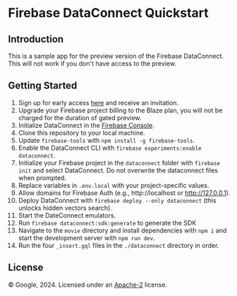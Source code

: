 Firebase DataConnect Quickstart
=======================================

Introduction
------------

This is a sample app for the preview version of the Firebase DataConnect.
This will not work if you don't have access to the preview.

<!-- Introduction
------------

[Read more about Firebase DataConnect ](https://firebase.google.com/docs/dataconnect/) -->

Getting Started
---------------

1. Sign up for early access [here](https://firebase.google.com/products/data-connect) and receive an invitation.
2. Upgrade your Firebase project billing to the Blaze plan, you will not be charged for the duration of gated preview.
3. Initialize DataConnect in the [Firebase Console](https://console.firebase.google.com/u/0/).
4. Clone this repository to your local machine.
5. Update `firebase-tools` with `npm install -g firebase-tools`.
6. Enable the DataConnect CLI with `firebase experiments:enable dataconnect`.
7. Initialize your Firebase project in the `dataconnect` folder with `firebase init` and select DataConnect. Do not overwrite the dataconnect files when prompted.
8. Replace variables in `.env.local` with your project-specific values.
9. Allow domains for Firebase Auth (e.g., http://localhost or http://127.0.0.1).
10. Deploy DataConnect with `firebase deploy --only dataconnect` (this unlocks hidden vectors search).
11. Start the DateConnect emulators.
12. Run `firebase dataconnect:sdk:generate` to generate the SDK
13. Navigate to the `movie` directory and install dependencies with `npm i` and start the development server with `npm run dev`.
14. Run the four `_insert.gql` files in the `./dataconnect` directory in order.

<!-- Support
-------

- [Firebase Support](https://firebase.google.com/support/) -->

License
-------

© Google, 2024. Licensed under an [Apache-2](../LICENSE) license.
